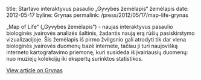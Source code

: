 title: Startavo interaktyvus pasaulio „Gyvybės žemėlapis“ žemėlapis
date: 2012-05-17
byline:  Grynas
permalink: /press/2012/05/17/map-life-grynas


„Map of Life“ („Gyvybės žemėlapis“) - naujas interaktyvus pasaulio biologinės įvairovės analizės šaltinis, žadantis naują erą rūšių pasiskirstymo vizualizacijoje. Šis žemėlapis iš pirmo žvilgsnio gali atrodyti tik dar viena biologinės įvairovės duomenų bazė internete, tačiau ji turi naujovišką interneto kartografavimo priemonę, kuri susideda iš įvairiausių duomenų: nuo muziejų kolekcijų iki ekspertų surinktos statistikos.

[View article on Grynas](http://grynas.delfi.lt/gamta/startavo-interaktyvus-pasaulio-gyvybes-zemelapis-zemelapis.d?id=58698295)
